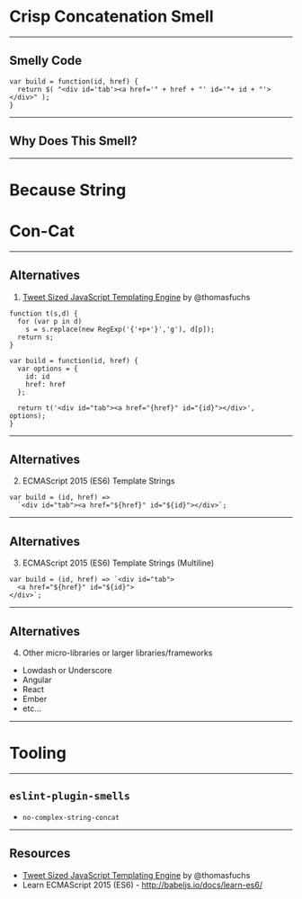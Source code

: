 # Crisp Concatenation Smell
<!-- .slide: data-state="statusLint statusLint--easy statusRule statusRule--none statusSkill statusSkill--junior" -->

------

## Smelly Code

```
var build = function(id, href) {
  return $( "<div id='tab'><a href='" + href + "' id='"+ id + "'></div>" );
}
```

------

## Why Does This Smell?

------

<!-- .slide: data-background="./img/con-cat.jpg" -->

# Because String

# Con-Cat <!-- .element class="fragment highlight-red" -->

------

## Alternatives

1) [Tweet Sized JavaScript Templating Engine](http://mir.aculo.us/2011/03/09/little-helpers-a-tweet-sized-javascript-templating-engine/) by @thomasfuchs

```
function t(s,d) {
  for (var p in d)
    s = s.replace(new RegExp('{'+p+'}','g'), d[p]);
  return s;
}

var build = function(id, href) {
  var options = {
    id: id
    href: href
  };

  return t('<div id="tab"><a href="{href}" id="{id}"></div>', options);
}
```

------

## Alternatives

2) ECMAScript 2015 (ES6) Template Strings

```
var build = (id, href) =>
  `<div id="tab"><a href="${href}" id="${id}"></div>`;
```

------

## Alternatives

3) ECMAScript 2015 (ES6) Template Strings (Multiline)

```
var build = (id, href) => `<div id="tab">
  <a href="${href}" id="${id}">
</div>`;
```

------

## Alternatives

4) Other micro-libraries or larger libraries/frameworks

* Lowdash or Underscore
* Angular
* React
* Ember
* etc...

------

# Tooling

------

## `eslint-plugin-smells`

* `no-complex-string-concat`<!-- .element: class="fragment" -->

------

## Resources

* [Tweet Sized JavaScript Templating Engine](http://mir.aculo.us/2011/03/09/little-helpers-a-tweet-sized-javascript-templating-engine/) by @thomasfuchs
* Learn ECMAScript 2015 (ES6) - http://babeljs.io/docs/learn-es6/
